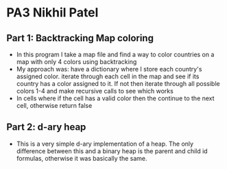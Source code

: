 # PA3 Nikhil Patel

## Part 1: Backtracking Map coloring

- In this program I take a map file and find a way to color countries on a map with only 4 colors using backtracking
- My approach was: have a dictionary where I store each country's assigned color. iterate through each cell in the map and see if its country has a color assigned to it. If not then iterate through all possible colors 1-4 and make recursive calls to see which works
- In cells where if the cell has a valid color then the continue to the next cell, otherwise return false

## Part 2: d-ary heap

- This is a very simple d-ary implementation of a heap. The only difference between this and a binary heap is the parent and child id formulas, otherwise it was basically the same.
